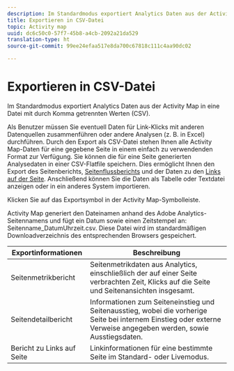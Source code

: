 ```yaml
---
description: Im Standardmodus exportiert Analytics Daten aus der Activity Map in eine Datei mit durch Komma getrennten Werten (CSV).
title: Exportieren in CSV-Datei
topic: Activity map
uuid: dc6c50c0-57f7-45b8-a4cb-2092a21da529
translation-type: ht
source-git-commit: 99ee24efaa517e8da700c67818c111c4aa90dc02

---
```



# Exportieren in CSV-Datei

Im Standardmodus exportiert Analytics Daten aus der Activity Map in eine Datei mit durch Komma getrennten Werten (CSV).

Als Benutzer müssen Sie eventuell Daten für Link-Klicks mit anderen Datenquellen zusammenführen oder andere Analysen (z. B. in Excel) durchführen. Durch den Export als CSV-Datei stehen Ihnen alle Activity Map-Daten für eine gegebene Seite in einem einfach zu verwendenden Format zur Verfügung. Sie können die für eine Seite generierten Analysedaten in einer CSV-Flatfile speichern. Dies ermöglicht Ihnen den Export des Seitenberichts, [Seitenflussberichts](/help/analyze/activity-map/activitymap-page-flow.md) und der Daten zu den [Links auf der Seite](/help/analyze/activity-map/activitymap-links-report.md). Anschließend können Sie die Daten als Tabelle oder Textdatei anzeigen oder in ein anderes System importieren.

Klicken Sie auf das Exportsymbol in der Activity Map-Symbolleiste.

Activity Map generiert den Dateinamen anhand des Adobe Analytics-Seitennamens und fügt ein Datum sowie einen Zeitstempel an: Seitenname_DatumUhrzeit.csv. Diese Datei wird im standardmäßigen Downloadverzeichnis des entsprechenden Browsers gespeichert.

| Exportinformationen | Beschreibung |
|---|---|
| Seitenmetrikbericht | Seitenmetrikdaten aus Analytics, einschließlich der auf einer Seite verbrachten Zeit, Klicks auf die Seite und Seitenansichten insgesamt. |
| Seitendetailbericht | Informationen zum Seiteneinstieg und Seitenausstieg, wobei die vorherige Seite bei internem Einstieg oder externe Verweise angegeben werden, sowie Ausstiegsdaten. |
| Bericht zu Links auf Seite | Linkinformationen für eine bestimmte Seite im Standard- oder Livemodus. |
